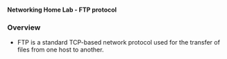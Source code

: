 #### Networking Home Lab - FTP protocol

### Overview

- FTP is a standard TCP-based network protocol used for the transfer of files from one host to another.